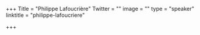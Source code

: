 +++
Title = "Philippe Lafoucrière"
Twitter = ""
image = ""
type = "speaker"
linktitle = "philippe-lafoucriere"

+++


